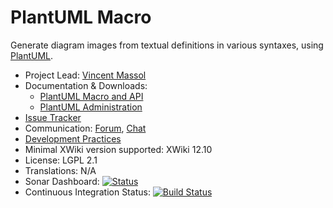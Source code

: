 # PlantUML Macro

Generate diagram images from textual definitions in various syntaxes, using [PlantUML](https://plantuml.com/).

* Project Lead: [Vincent Massol](https://www.xwiki.org/xwiki/bin/view/XWiki/VincentMassol)
* Documentation & Downloads: 
  * [PlantUML Macro and API](https://extensions.xwiki.org/xwiki/bin/view/Extension/PlantUML+Macro)
  * [PlantUML Administration](https://extensions.xwiki.org/xwiki/bin/view/Extension/PlantUML+Administration)
* [Issue Tracker](https://jira.xwiki.org/browse/PLANTUML)
* Communication: [Forum](https://dev.xwiki.org/xwiki/bin/view/Community/Discuss), [Chat](https://dev.xwiki.org/xwiki/bin/view/Community/Chat)
* [Development Practices](https://dev.xwiki.org)
* Minimal XWiki version supported: XWiki 12.10
* License: LGPL 2.1
* Translations: N/A
* Sonar Dashboard: [![Status](https://sonarcloud.io/api/project_badges/measure?project=org.xwiki.contrib.plantuml:macro-plantuml&metric=alert_status)](https://sonarcloud.io/dashboard?id=org.xwiki.contrib.plantuml:macro-plantuml)
* Continuous Integration Status: [![Build Status](https://ci.xwiki.org/job/XWiki%20Contrib/job/macro-plantuml/job/master/badge/icon)](https://ci.xwiki.org/job/XWiki%20Contrib/job/macro-plantuml/job/master/)
